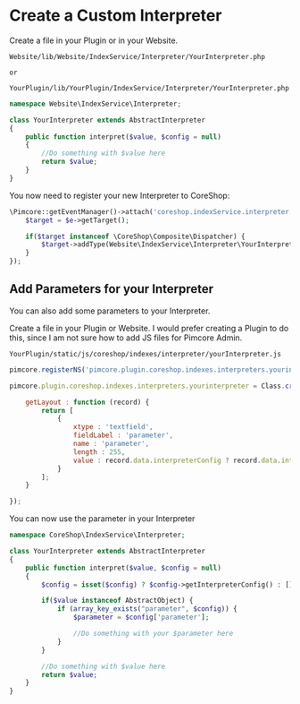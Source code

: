 # Create a Custom Interpreter

Create a file in your Plugin or in your Website.

```
Website/lib/Website/IndexService/Interpreter/YourInterpreter.php

or

YourPlugin/lib/YourPlugin/IndexService/Interpreter/YourInterpreter.php
```

```php
namespace Website\IndexService\Interpreter;

class YourInterpreter extends AbstractInterpreter
{
    public function interpret($value, $config = null)
    {
        //Do something with $value here
        return $value;
    }
}

```

You now need to register your new Interpreter to CoreShop:

```php
\Pimcore::getEventManager()->attach('coreshop.indexService.interpreter.init', function(\Zend_EventManager_Event $e) {
    $target = $e->getTarget();

    if($target instanceof \CoreShop\Composite\Dispatcher) {
        $target->addType(Website\IndexService\Interpreter\YourInterpreter::class);
    }
});
```

## Add Parameters for your Interpreter

You can also add some parameters to your Interpreter.

Create a file in your Plugin or Website. I would prefer creating a Plugin to do this, since I am not sure how to add JS files for Pimcore Admin.

```
YourPlugin/static/js/coreshop/indexes/interpreter/yourInterpreter.js
```

```js
pimcore.registerNS('pimcore.plugin.coreshop.indexes.interpreters.yourinterpreter');

pimcore.plugin.coreshop.indexes.interpreters.yourinterpreter = Class.create(pimcore.plugin.coreshop.indexes.interpreters.abstract, {

    getLayout : function (record) {
        return [
            {
                xtype : 'textfield',
                fieldLabel : 'parameter',
                name : 'parameter',
                length : 255,
                value : record.data.interpreterConfig ? record.data.interpreterConfig.parameter : null
            }
        ];
    }

});

```

You can now use the parameter in your Interpreter


```php
namespace CoreShop\IndexService\Interpreter;

class YourInterpreter extends AbstractInterpreter
{
    public function interpret($value, $config = null)
    {
        $config = isset($config) ? $config->getInterpreterConfig() : [];

        if($value instanceof AbstractObject) {
            if (array_key_exists("parameter", $config)) {
                $parameter = $config['parameter'];

                //Do something with your $parameter here
            }
        }

        //Do something with $value here
        return $value;
    }
}

```